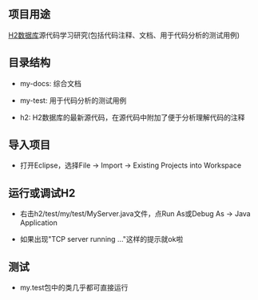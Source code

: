 ## 项目用途

[H2数据库](http://www.h2database.com/html/main.html)源代码学习研究(包括代码注释、文档、用于代码分析的测试用例)


## 目录结构

* my-docs: 综合文档

* my-test: 用于代码分析的测试用例

* h2: H2数据库的最新源代码，在源代码中附加了便于分析理解代码的注释


## 导入项目

* 打开Eclipse，选择File -> Import -> Existing Projects into Workspace


## 运行或调试H2

* 右击h2/test/my/test/MyServer.java文件，点Run As或Debug As -> Java Application

* 如果出现"TCP server running ..."这样的提示就ok啦


## 测试

* my.test包中的类几乎都可直接运行

